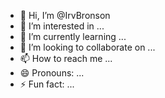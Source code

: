 - 👋 Hi, I’m @IrvBronson
- 👀 I’m interested in ...
- 🌱 I’m currently learning ...
- 💞️ I’m looking to collaborate on ...
- 📫 How to reach me ...
- 😄 Pronouns: ...
- ⚡ Fun fact: ...

<!---
IrvBronson/IrvBronson is a ✨ special ✨ repository because its `README.md` (this file) appears on your GitHub profile.
You can click the Preview link to take a look at your changes.
--->
